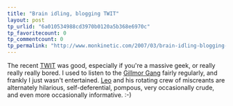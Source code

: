 ```yaml
---
title: "Brain idling, blogging TWIT"
layout: post
tp_urlid: "6a010534988cd3970b0120a5b368e6970c"
tp_favoritecount: 0
tp_commentcount: 0
tp_permalink: "http://www.monkinetic.com/2007/03/brain-idling-blogging-twit.html"
---
```

The recent [TWIT](http://www.twit.tv/92) was good, especially if you&#39;re a massive geek, or really really really bored. I used to listen to the [Gillmor Gang](http://gillmorgang.podshow.com/) fairly regularly, and frankly I just wasn&#39;t entertained. [Leo](http://gillmorgang.podshow.com/) and his rotating crew of miscreants are alternately hilarious, self-deferential, pompous, very occasionally crude, and even more occasionally informative. :-)
